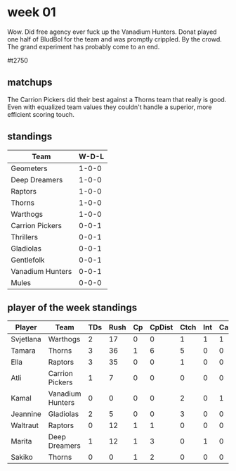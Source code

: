 # week 01

Wow. Did free agency ever fuck up the Vanadium Hunters. Donat played one half of BludBol for the team and was promptly crippled. By the crowd. The grand experiment has probably come to an end.

#t2750

## matchups

 The Carrion Pickers did their best against a Thorns team that really is good. Even with equalized team values they couldn't handle a superior, more efficient scoring touch. 


## standings

| Team | W-D-L |
|-------|-----|
| Geometers | 1-0-0 |
| Deep Dreamers | 1-0-0 |
| Raptors | 1-0-0 |
| Thorns | 1-0-0 |
| Warthogs | 1-0-0 |
| Carrion Pickers | 0-0-1 |
| Thrillers | 0-0-1 |
| Gladiolas | 0-0-1 |
| Gentlefolk | 0-0-1 |
| Vanadium Hunters | 0-0-1 |
| Mules | 0-0-0 |

## player of the week standings

| Player    | Team             | TDs  | Rush | Cp   | CpDist | Ctch | Int  | Cas  | Blck | Sck | MVP | SPP  |
|-----------|------------------|------|------|------|--------|------|------|------|--------|-------|------|------|
| Svjetlana | Warthogs         |    2 |   17 |    0 |      0 |    1 |    1 |    1 |    1 |    0 |    0 |   10 |
| Tamara    | Thorns           |    3 |   36 |    1 |      6 |    5 |    0 |    0 |    1 |    0 |    0 |   10 |
| Ella      | Raptors          |    3 |   35 |    0 |      0 |    1 |    0 |    0 |    0 |    0 |    0 |    9 |
| Atli      | Carrion Pickers  |    1 |    7 |    0 |      0 |    0 |    0 |    0 |    1 |    0 |    1 |    8 |
| Kamal     | Vanadium Hunters |    0 |    0 |    0 |      0 |    2 |    0 |    1 |    5 |    0 |    1 |    7 |
| Jeannine  | Gladiolas        |    2 |    5 |    0 |      0 |    3 |    0 |    0 |    0 |    0 |    0 |    6 |
| Waltraut  | Raptors          |    0 |   12 |    1 |      1 |    0 |    0 |    0 |    0 |    0 |    1 |    6 |
| Marita    | Deep Dreamers    |    1 |   12 |    1 |      3 |    0 |    1 |    0 |    3 |    0 |    0 |    6 |
| Sakiko    | Thorns           |    0 |    0 |    1 |      2 |    0 |    0 |    0 |    0 |    0 |    1 |    6 |
